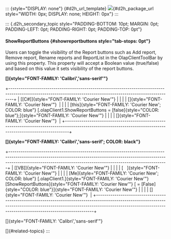 ::: {style="DISPLAY: none"}
[](ms-xhelp:///?Id=d2h_url_template){#d2h_url_template} ![](!package_url!){#d2h_package_url style="WIDTH: 0px; DISPLAY: none; HEIGHT: 0px"}
:::

::: {.d2h_secondary_topic style="PADDING-BOTTOM: 10pt; MARGIN: 0pt; PADDING-LEFT: 0pt; PADDING-RIGHT: 0pt; PADDING-TOP: 0pt"}
#### ShowReportButtons {#showreportbuttons style="tab-stops: 0pt"}

Users can toggle the visibility of the Report buttons such as Add report, Remove report, Rename reports and ReportList in the OlapClientToolBar by using this property. This property will accept a Boolean value (true/false) and based on this value it sets visibility of the report buttons.

**[]{style="FONT-FAMILY: 'Calibri','sans-serif'"}**  

+--------------------------------------------------------------------------------------------------------------------------------------------------------------+
| [\[C#\]]{style="FONT-FAMILY: 'Courier New'"}                                                                                                                 |
|                                                                                                                                                              |
| []{style="FONT-FAMILY: 'Courier New'"}                                                                                                                       |
|                                                                                                                                                              |
| [this]{style="FONT-FAMILY: 'Courier New'; COLOR: blue"} [.olapClient1.ShowReportButtons = [false]{style="COLOR: blue"};]{style="FONT-FAMILY: 'Courier New'"} |
|                                                                                                                                                              |
| []{style="FONT-FAMILY: 'Courier New'"}                                                                                                                       |
+--------------------------------------------------------------------------------------------------------------------------------------------------------------+

**[]{style="FONT-FAMILY: 'Calibri','sans-serif'; COLOR: black"}**  

+-----------------------------------------------------------------------------------------------------------------------------------------------------------------------------------------------------------------------------------------+
| [\[VB\]]{style="FONT-FAMILY: 'Courier New'"}                                                                                                                                                                                            |
|                                                                                                                                                                                                                                         |
| [   ]{style="FONT-FAMILY: 'Courier New'"}                                                                                                                                                                                               |
|                                                                                                                                                                                                                                         |
| [Me]{style="FONT-FAMILY: 'Courier New'; COLOR: blue"} [.olapClient1.]{style="FONT-FAMILY: 'Courier New'"} [ShowReportButtons]{style="FONT-FAMILY: 'Courier New'"} [ = [False]{style="COLOR: blue"}]{style="FONT-FAMILY: 'Courier New'"} |
|                                                                                                                                                                                                                                         |
| []{style="FONT-FAMILY: 'Courier New'"}                                                                                                                                                                                                  |
+-----------------------------------------------------------------------------------------------------------------------------------------------------------------------------------------------------------------------------------------+

[]{style="FONT-FAMILY: 'Calibri','sans-serif'"} 

[]{#related-topics}
:::
